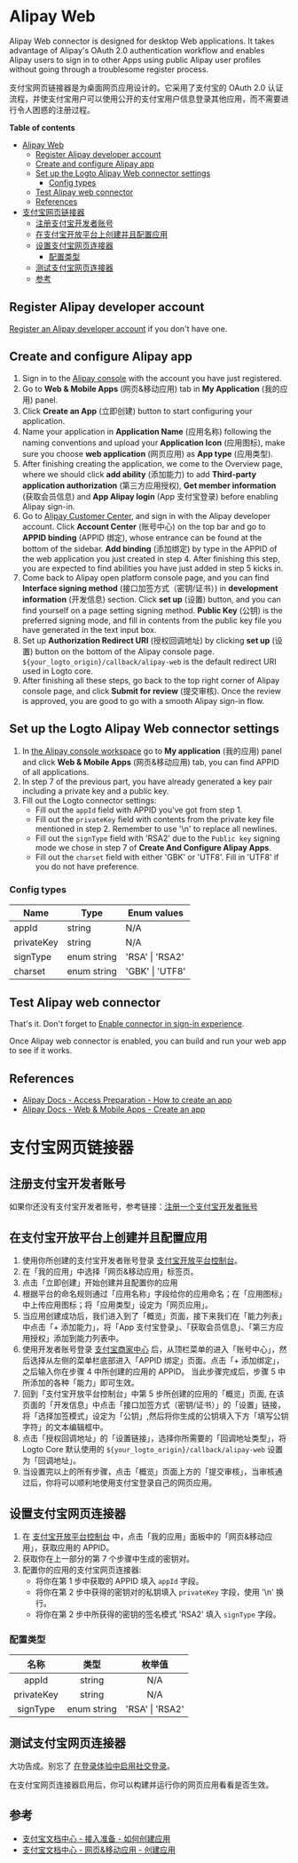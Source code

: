 # Alipay Web

Alipay Web connector is designed for desktop Web applications. It takes advantage of Alipay's OAuth 2.0 authentication workflow and enables Alipay users to sign in to other Apps using public Alipay user profiles without going through a troublesome register process.

支付宝网页链接器是为桌面网页应用设计的。它采用了支付宝的 OAuth 2.0 认证流程，并使支付宝用户可以使用公开的支付宝用户信息登录其他应用，而不需要进行令人困惑的注册过程。

**Table of contents**

- [Alipay Web](#alipay-web)
  - [Register Alipay developer account](#register-alipay-developer-account)
  - [Create and configure Alipay app](#create-and-configure-alipay-app)
  - [Set up the Logto Alipay Web connector settings](#set-up-the-logto-alipay-web-connector-settings)
    - [Config types](#config-types)
  - [Test Alipay web connector](#test-alipay-web-connector)
  - [References](#references)
- [支付宝网页链接器](#支付宝网页链接器)
  - [注册支付宝开发者账号](#注册支付宝开发者账号)
  - [在支付宝开放平台上创建并且配置应用](#在支付宝开放平台上创建并且配置应用)
  - [设置支付宝网页连接器](#设置支付宝网页连接器)
    - [配置类型](#配置类型)
  - [测试支付宝网页连接器](#测试支付宝网页连接器)
  - [参考](#参考)

## Register Alipay developer account

[Register an Alipay developer account](https://certifyweb.alipay.com/certify/reg/guide#/) if you don't have one.

## Create and configure Alipay app

1. Sign in to the [Alipay console](https://open.alipay.com/) with the account you have just registered.
2. Go to **Web & Mobile Apps** (网页&移动应用) tab in **My Application** (我的应用) panel.
3. Click **Create an App** (立即创建) button to start configuring your application.
4. Name your application in **Application Name** (应用名称) following the naming conventions and upload your **Application Icon** (应用图标), make sure you choose **web application** (网页应用) as **App type** (应用类型).
5. After finishing creating the application, we come to the Overview page, where we should click **add ability** (添加能力) to add **Third-party application authorization** (第三方应用授权), **Get member information** (获取会员信息) and **App Alipay login** (App 支付宝登录) before enabling Alipay sign-in.
6. Go to [Alipay Customer Center](https://b.alipay.com/index2.htm), and sign in with the Alipay developer account. Click **Account Center** (账号中心) on the top bar and go to **APPID binding** (APPID 绑定), whose entrance can be found at the bottom of the sidebar. **Add binding** (添加绑定) by type in the APPID of the web application you just created in step 4. After finishing this step, you are expected to find abilities you have just added in step 5 kicks in.
7. Come back to Alipay open platform console page, and you can find **Interface signing method** (接口加签方式（密钥/证书）) in **development information** (开发信息) section. Click **set up** (设置) button, and you can find yourself on a page setting signing method. **Public Key** (公钥) is the preferred signing mode, and fill in contents from the public key file you have generated in the text input box.
8. Set up **Authorization Redirect URI** (授权回调地址) by clicking **set up** (设置) button on the bottom of the Alipay console page. `${your_logto_origin}/callback/alipay-web` is the default redirect URI used in Logto core.
9. After finishing all these steps, go back to the top right corner of Alipay console page, and click **Submit for review** (提交审核). Once the review is approved, you are good to go with a smooth Alipay sign-in flow.

## Set up the Logto Alipay Web connector settings

1. In [the Alipay console workspace](https://open.alipay.com/dev/workspace) go to **My application** (我的应用) panel and click **Web & Mobile Apps** (网页&移动应用) tab, you can find APPID of all applications.
2. In step 7 of the previous part, you have already generated a key pair including a private key and a public key.
3. Fill out the Logto connector settings:
    - Fill out the `appId` field with APPID you've got from step 1.
    - Fill out the `privateKey` field with contents from the private key file mentioned in step 2. Remember to use '\n' to replace all newlines.
    - Fill out the `signType` field with 'RSA2' due to the `Public key` signing mode we chose in step 7 of **Create And Configure Alipay Apps**.
    - Fill out the `charset` field with either 'GBK' or 'UTF8'. Fill in 'UTF8' if you do not have preference.

### Config types

| Name       | Type        | Enum values     |
|------------|-------------|-----------------|
| appId      | string      | N/A             |
| privateKey | string      | N/A             |
| signType   | enum string | 'RSA' \| 'RSA2' |
| charset    | enum string | 'GBK' \| 'UTF8' |

## Test Alipay web connector

That's it. Don't forget to [Enable connector in sign-in experience](https://docs.logto.io/docs/tutorials/get-started/enable-social-sign-in#enable-connector-in-sign-in-experience).

Once Alipay web connector is enabled, you can build and run your web app to see if it works.

## References

- [Alipay Docs - Access Preparation - How to create an app](https://opendocs.alipay.com/support/01rau6)
- [Alipay Docs - Web & Mobile Apps - Create an app](https://opendocs.alipay.com/open/200/105310)

# 支付宝网页链接器

## 注册支付宝开发者账号

如果你还没有支付宝开发者账号，参考链接：[注册一个支付宝开发者账号](https://certifyweb.alipay.com/certify/reg/guide#/)

## 在支付宝开放平台上创建并且配置应用

1. 使用你所创建的支付宝开发者账号登录 [支付宝开放平台控制台](https://open.alipay.com/)。
2. 在「我的应用」中选择「网页&移动应用」标签页。
3. 点击「立即创建」开始创建并且配置你的应用
4. 根据平台的命名规则通过「应用名称」字段给你的应用命名；在「应用图标」中上传应用图标；将「应用类型」设定为「网页应用」。
5. 当应用创建成功后，我们进入到了「概览」页面，接下来我们在「能力列表」中点击「+ 添加能力」，将「App 支付宝登录」、「获取会员信息」、「第三方应用授权」添加到能力列表中。
6. 使用开发者账号登录 [支付宝商家中心](https://b.alipay.com/index2.htm) 后，从顶栏菜单的进入「账号中心」，然后选择从左侧的菜单栏底部进入「APPID 绑定」页面。点击「+ 添加绑定」，之后输入你在步骤 4 中所创建的应用的 APPID。 当此步骤完成后，步骤 5 中所添加的各种「能力」即可生效。
7. 回到「支付宝开放平台控制台」中第 5 步所创建的应用的「概览」页面, 在该页面的「开发信息」中点击「接口加签方式（密钥/证书）」的「设置」链接，将「选择加签模式」设定为「公钥」,然后将你生成的公钥填入下方「填写公钥字符」的文本编辑框中。
8. 点击「授权回调地址」的「设置链接」，选择你所需要的「回调地址类型」，将 Logto Core 默认使用的 `${your_logto_origin}/callback/alipay-web` 设置为「回调地址」。
9. 当设置完以上的所有步骤，点击「概览」页面上方的「提交审核」，当审核通过后，你将可以顺利地使用支付宝登录自己的网页应用。

## 设置支付宝网页连接器

1. 在 [支付宝开放平台控制台](https://open.alipay.com/dev/workspace) 中，点击「我的应用」面板中的「网页&移动应用」，获取应用的 APPID。
2. 获取你在上一部分的第 7 个步骤中生成的密钥对。
3. 配置你的应用的支付宝网页连接器:
    - 将你在第 1 步中获取的 APPID 填入 `appId` 字段。
    - 将你在第 2 步中获得的密钥对的私钥填入 `privateKey` 字段，使用 '\n' 换行。
    - 将你在第 2 步中所获得的密钥的签名模式 'RSA2' 填入 `signType` 字段。

### 配置类型

|    名称     |     类型    |      枚举值      |
|:----------:|:-----------:|:---------------:|
|    appId   |    string   |       N/A       |
| privateKey |    string   |       N/A       |
|  signType  | enum string | 'RSA' \| 'RSA2' |

## 测试支付宝网页连接器

大功告成。别忘了 [在登录体验中启用社交登录](https://docs.logto.io/zh-cn/docs/tutorials/get-started/enable-social-sign-in/#%E5%9C%A8%E7%99%BB%E5%BD%95%E4%BD%93%E9%AA%8C%E4%B8%AD%E5%90%AF%E7%94%A8%E8%BF%9E%E6%8E%A5%E5%99%A8)。

在支付宝网页连接器启用后，你可以构建并运行你的网页应用看看是否生效。

## 参考

- [支付宝文档中心 - 接入准备 - 如何创建应用](https://opendocs.alipay.com/support/01rau6)
- [支付宝文档中心 - 网页&移动应用 - 创建应用](https://opendocs.alipay.com/open/200/105310)
